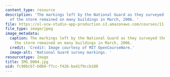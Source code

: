```yaml
---
content_type: resource
description: 'The markings left by the National Guard as they surveyed the damage
  of the storm remained on many buildings in March, 2006. '
file: https://ol-ocw-studio-app-production.s3.amazonaws.com/courses/11-945-katrina-practicum-spring-2006/fc90bc67b0b0f7ccf426ba41f9ccb188_IMG_0004.jpg
file_type: image/jpeg
image_metadata:
  caption: The markings left by the National Guard as they surveyed the damage of
    the storm remained on many buildings in March, 2006.
  credit: 'Credit: Image courtesy of MIT OpenCourseWare.'
  image-alt: 'National Guard survey markings. '
resourcetype: Image
title: IMG_0004.jpg
uid: fc90bc67-b0b0-f7cc-f426-ba41f9ccb188
---
```

